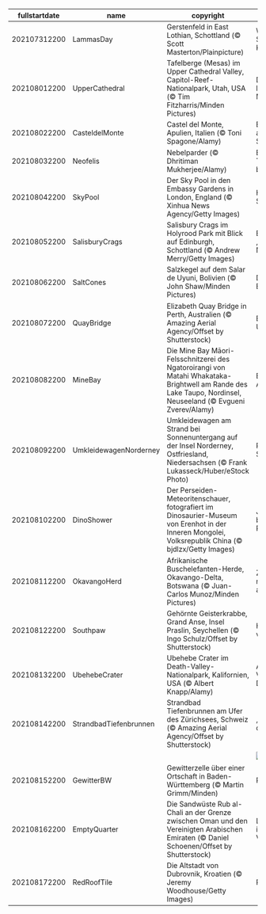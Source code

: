|fullstartdate|name|copyright|title|image|
|--|--|--|--|--|
202107312200|LammasDay|Gerstenfeld in East Lothian, Schottland (© Scott Masterton/Plainpicture)|Willkommen in Schottlands Kornkammer!|![](/de-DE/2021/08/202107312200LammasDay.jpg)|
202108012200|UpperCathedral|Tafelberge (Mesas) im Upper Cathedral Valley, Capitol-Reef-Nationalpark, Utah, USA (© Tim Fitzharris/Minden Pictures)|Dieses „Riff“ liegt nicht am Meer|![](/de-DE/2021/08/202108012200UpperCathedral.jpg)|
202108022200|CasteldelMonte|Castel del Monte, Apulien, Italien (© Toni Spagone/Alamy)|Ein achteckiger architektonischer Schatz|![](/de-DE/2021/08/202108022200CasteldelMonte.jpg)|
202108032200|Neofelis|Nebelparder (© Dhritiman Mukherjee/Alamy)|Ein besonderer Tag für eine besondere Katze|![](/de-DE/2021/08/202108032200Neofelis.jpg)|
202108042200|SkyPool|Der Sky Pool in den Embassy Gardens in London, England (© Xinhua News Agency/Getty Images)|Himmlischer Swimming Pool|![](/de-DE/2021/08/202108042200SkyPool.jpg)|
202108052200|SalisburyCrags|Salisbury Crags im Holyrood Park mit Blick auf Edinburgh, Schottland (© Andrew Merry/Getty Images)|Blick auf das „Athen des Nordens“|![](/de-DE/2021/08/202108052200SalisburyCrags.jpg)|
202108062200|SaltCones|Salzkegel auf dem Salar de Uyuni, Bolivien (© John Shaw/Minden Pictures)|Das Salz der Erde|![](/de-DE/2021/08/202108062200SaltCones.jpg)|
202108072200|QuayBridge|Elizabeth Quay Bridge in Perth, Australien (© Amazing Aerial Agency/Offset by Shutterstock)|Brücke ins Unendliche|![](/de-DE/2021/08/202108072200QuayBridge.jpg)|
202108082200|MineBay|Die Mine Bay Māori-Felsschnitzerei des Ngatoroirangi von Matahi Whakataka-Brightwell am Rande des Lake Taupo, Nordinsel, Neuseeland (© Evgueni Zverev/Alamy)|Ein Tribut an die Ahnen|![](/de-DE/2021/08/202108082200MineBay.jpg)|
202108092200|UmkleidewagenNorderney|Umkleidewagen am Strand bei Sonnenuntergang auf der Insel Norderney, Ostfriesland, Niedersachsen (© Frank Lukasseck/Huber/eStock Photo)|Romantik am Strand|![](/de-DE/2021/08/202108092200UmkleidewagenNorderney.jpg)|
202108102200|DinoShower|Der Perseiden-Meteoritenschauer, fotografiert im Dinosaurier-Museum von Erenhot in der Inneren Mongolei, Volksrepublik China (© bjdlzx/Getty Images)|Jeder beobachtet die Perseiden|![](/de-DE/2021/08/202108102200DinoShower.jpg)|
202108112200|OkavangoHerd|Afrikanische Buschelefanten-Herde, Okavango-Delta, Botswana (© Juan-Carlos Munoz/Minden Pictures)|Zusammen ist man weniger allein|![](/de-DE/2021/08/202108112200OkavangoHerd.jpg)|
202108122200|Southpaw|Gehörnte Geisterkrabbe, Grand Anse, Insel Praslin, Seychellen (© Ingo Schulz/Offset by Shutterstock)|Heute gilt links vor rechts|![](/de-DE/2021/08/202108122200Southpaw.jpg)|
202108132200|UbehebeCrater|Ubehebe Crater im Death-Valley-Nationalpark, Kalifornien, USA (© Albert Knapp/Alamy)|Als das Death Valley seinen Deckel sprengte|![](/de-DE/2021/08/202108132200UbehebeCrater.jpg)|
202108142200|StrandbadTiefenbrunnen|Strandbad Tiefenbrunnen am Ufer des Zürichsees, Schweiz (© Amazing Aerial Agency/Offset by Shutterstock)|„Los, göm'mer i d'Badi!“|![](/de-DE/2021/08/202108142200StrandbadTiefenbrunnen.jpg)|
||||![](/de-DE/2021/08/.jpg)|
202108152200|GewitterBW|Gewitterzelle über einer Ortschaft in Baden-Württemberg (© Martin Grimm/Minden)|Regen in Sicht|![](/de-DE/2021/08/202108152200GewitterBW.jpg)|
202108162200|EmptyQuarter|Die Sandwüste Rub al-Chali an der Grenze zwischen Oman und den Vereinigten Arabischen Emiraten (© Daniel Schoenen/Offset by Shutterstock)|Lebenszeichen im „leeren Viertel“|![](/de-DE/2021/08/202108162200EmptyQuarter.jpg)|
202108172200|RedRoofTile|Die Altstadt von Dubrovnik, Kroatien (© Jeremy Woodhouse/Getty Images)|Perle der Adria|![](/de-DE/2021/08/202108172200RedRoofTile.jpg)|
